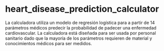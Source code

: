 # heart_disease_prediction_calculator
La calculadora utiliza un modelo de regresión logística para a partir de 14 parámetros médicos predecir la probabilidad de padecer una enfermedad cardiovascular. La calculadora está diseñada para ser usada por personal sanitario dado que la mayoría de los parámetros requieren de material y conocimientos médicos para ser medidos.
